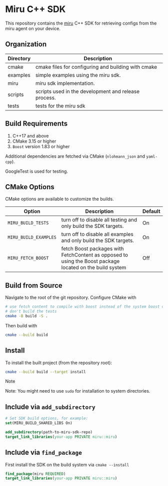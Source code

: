 # Miru C++ SDK
This repository contains the [miru](https://www.miruml.com/) C++ SDK for retrieving configs from the miru agent on your device.

## Organization

| Directory | Description |
|-----------|-------------|
| cmake     | cmake files for configuring and building with cmake |
| examples  | simple examples using the miru sdk. |
| miru      | miru sdk implementation. |
| scripts   | scripts used in the development and release process. |
| tests     | tests for the miru sdk |

## Build Requirements

1. C++17 and above
2. CMake 3.15 or higher
3. `Boost` version 1.83 or higher

Additional dependencies are fetched via CMake (`nlohmann_json` and `yaml-cpp`).

GoogleTest is used for testing.

## CMake Options

CMake options are available to customize the builds.

| Option | Description | Default |
|--------|-------------|---------|
| `MIRU_BUILD_TESTS` | turn off to disable all testing and only build the SDK targets. | On |
| `MIRU_BUILD_EXAMPLES` | turn off to disable all examples and only build the SDK targets. | On |
| `MIRU_FETCH_BOOST` | fetch Boost packages with FetchContent as opposed to using the Boost package located on the build system | Off |

## Build from Source

Navigate to the root of the git repository. Configure CMake with

```bash
# use fetch content to compile with boost instead of the system boost dependency
# don't build the tests
cmake -B build -S .
```

Then build with
```bash
cmake --build build
```

## Install

To install the built project (from the repository root):

```bash
cmake --build build --target install
```

> [!NOTE]
> Note: You might need to use `sudo` for installation to system directories.

## Include via `add_subdirectory`

```cmake
# Set SDK build options, for example:
set(MIRU_BUILD_SHARED_LIBS On)

add_subdirectory(path-to-miru-sdk-repo)
target_link_libraries(your-app PRIVATE miru::miru)
```

## Include via `find_package`

First install the SDK on the build system via `cmake --install`

```cmake
find_package(miru REQUIRED)
target_link_libraries(your-app PRIVATE miru::miru)
```
